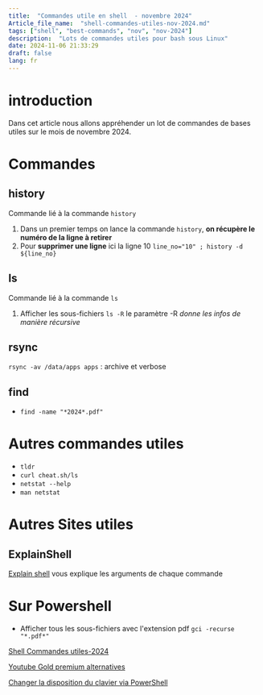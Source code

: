 ```yaml
--- 
title:  "Commandes utile en shell  - novembre 2024"
Article_file_name:  "shell-commandes-utiles-nov-2024.md"
tags: ["shell", "best-commands", "nov", "nov-2024"]
description:  "Lots de commandes utiles pour bash sous Linux"
date: 2024-11-06 21:33:29
draft: false 
lang: fr
---
```

<!-- # Infos 
Article_file_name :  shell-commandes-utiles-nov-2024.md
Article_title:  "Commandes utile en shell  - novembre 2024" -->

# introduction 
Dans cet article nous allons appréhender un lot de commandes de bases utiles sur le mois de novembre 2024. 

# Commandes 
## history 
Commande lié à la commande `history` 
1. Dans un premier temps on lance la commande `history`, **on récupère le numéro de la ligne à retirer** 
2. Pour **supprimer une ligne** ici la ligne 10 `line_no="10" ; history -d ${line_no}`


## ls 
Commande lié à la commande `ls`

1. Afficher les sous-fichiers `ls -R` le paramètre -R *donne les infos de manière récursive* 


## rsync 

`rsync -av /data/apps apps` : archive et verbose

## find
- `find -name "*2024*.pdf"`

# Autres commandes utiles 
- `tldr`
- `curl cheat.sh/ls` 
- `netstat --help`
- `man netstat`

# Autres Sites utiles
## ExplainShell 
[Explain shell](https://explainshell.com/) vous explique les arguments de chaque commande

# Sur Powershell
- Afficher tous les sous-fichiers avec l'extension pdf `gci -recurse "*.pdf*"`




[Shell Commandes utiles-2024](shell-commandes-utiles-nov-2024.md)

[Youtube Gold premium alternatives](yt-gold-ads-premium-alternative-nov-2024.md)


[Changer la disposition du clavier via PowerShell](switch-layout-fr-en-avec-powershell-nov-2024.md)